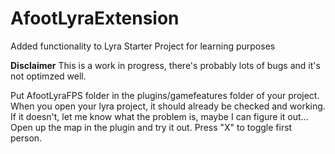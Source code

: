 # AfootLyraExtension
 Added functionality to Lyra Starter Project for learning purposes

**Disclaimer** This is a work in progress, there's probably lots of bugs and it's not optimzed well. 

Put AfootLyraFPS folder in the plugins/gamefeatures folder of your project. When you open your lyra project, it should already be checked and working. 
If it doesn't, let me know what the problem is, maybe I can figure it out... 
Open up the map in the plugin and try it out. Press "X" to toggle first person.
